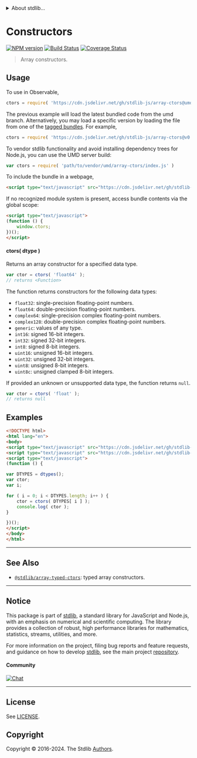 <!--

@license Apache-2.0

Copyright (c) 2018 The Stdlib Authors.

Licensed under the Apache License, Version 2.0 (the "License");
you may not use this file except in compliance with the License.
You may obtain a copy of the License at

   http://www.apache.org/licenses/LICENSE-2.0

Unless required by applicable law or agreed to in writing, software
distributed under the License is distributed on an "AS IS" BASIS,
WITHOUT WARRANTIES OR CONDITIONS OF ANY KIND, either express or implied.
See the License for the specific language governing permissions and
limitations under the License.

-->


<details>
  <summary>
    About stdlib...
  </summary>
  <p>We believe in a future in which the web is a preferred environment for numerical computation. To help realize this future, we've built stdlib. stdlib is a standard library, with an emphasis on numerical and scientific computation, written in JavaScript (and C) for execution in browsers and in Node.js.</p>
  <p>The library is fully decomposable, being architected in such a way that you can swap out and mix and match APIs and functionality to cater to your exact preferences and use cases.</p>
  <p>When you use stdlib, you can be absolutely certain that you are using the most thorough, rigorous, well-written, studied, documented, tested, measured, and high-quality code out there.</p>
  <p>To join us in bringing numerical computing to the web, get started by checking us out on <a href="https://github.com/stdlib-js/stdlib">GitHub</a>, and please consider <a href="https://opencollective.com/stdlib">financially supporting stdlib</a>. We greatly appreciate your continued support!</p>
</details>

# Constructors

[![NPM version][npm-image]][npm-url] [![Build Status][test-image]][test-url] [![Coverage Status][coverage-image]][coverage-url] <!-- [![dependencies][dependencies-image]][dependencies-url] -->

> Array constructors.

<!-- Section to include introductory text. Make sure to keep an empty line after the intro `section` element and another before the `/section` close. -->

<section class="intro">

</section>

<!-- /.intro -->

<!-- Package usage documentation. -->



<section class="usage">

## Usage

To use in Observable,

```javascript
ctors = require( 'https://cdn.jsdelivr.net/gh/stdlib-js/array-ctors@umd/browser.js' )
```
The previous example will load the latest bundled code from the umd branch. Alternatively, you may load a specific version by loading the file from one of the [tagged bundles](https://github.com/stdlib-js/array-ctors/tags). For example,

```javascript
ctors = require( 'https://cdn.jsdelivr.net/gh/stdlib-js/array-ctors@v0.2.1-umd/browser.js' )
```

To vendor stdlib functionality and avoid installing dependency trees for Node.js, you can use the UMD server build:

```javascript
var ctors = require( 'path/to/vendor/umd/array-ctors/index.js' )
```

To include the bundle in a webpage,

```html
<script type="text/javascript" src="https://cdn.jsdelivr.net/gh/stdlib-js/array-ctors@umd/browser.js"></script>
```

If no recognized module system is present, access bundle contents via the global scope:

```html
<script type="text/javascript">
(function () {
    window.ctors;
})();
</script>
```

#### ctors( dtype )

Returns an array constructor for a specified data type.

```javascript
var ctor = ctors( 'float64' );
// returns <Function>
```

The function returns constructors for the following data types:

-   `float32`: single-precision floating-point numbers.
-   `float64`: double-precision floating-point numbers.
-   `complex64`: single-precision complex floating-point numbers.
-   `complex128`: double-precision complex floating-point numbers.
-   `generic`: values of any type.
-   `int16`: signed 16-bit integers.
-   `int32`: signed 32-bit integers.
-   `int8`: signed 8-bit integers.
-   `uint16`: unsigned 16-bit integers.
-   `uint32`: unsigned 32-bit integers.
-   `uint8`: unsigned 8-bit integers.
-   `uint8c`: unsigned clamped 8-bit integers.

If provided an unknown or unsupported data type, the function returns `null`.

```javascript
var ctor = ctors( 'float' );
// returns null
```

</section>

<!-- /.usage -->

<!-- Package usage notes. Make sure to keep an empty line after the `section` element and another before the `/section` close. -->

<section class="notes">

</section>

<!-- /.notes -->

<!-- Package usage examples. -->

<section class="examples">

## Examples

<!-- eslint no-undef: "error" -->

```html
<!DOCTYPE html>
<html lang="en">
<body>
<script type="text/javascript" src="https://cdn.jsdelivr.net/gh/stdlib-js/array-dtypes@umd/browser.js"></script>
<script type="text/javascript" src="https://cdn.jsdelivr.net/gh/stdlib-js/array-ctors@umd/browser.js"></script>
<script type="text/javascript">
(function () {

var DTYPES = dtypes();
var ctor;
var i;

for ( i = 0; i < DTYPES.length; i++ ) {
    ctor = ctors( DTYPES[ i ] );
    console.log( ctor );
}

})();
</script>
</body>
</html>
```

</section>

<!-- /.examples -->

<!-- Section to include cited references. If references are included, add a horizontal rule *before* the section. Make sure to keep an empty line after the `section` element and another before the `/section` close. -->

<section class="references">

</section>

<!-- /.references -->

<!-- Section for related `stdlib` packages. Do not manually edit this section, as it is automatically populated. -->

<section class="related">

* * *

## See Also

-   <span class="package-name">[`@stdlib/array-typed-ctors`][@stdlib/array/typed-ctors]</span><span class="delimiter">: </span><span class="description">typed array constructors.</span>

</section>

<!-- /.related -->

<!-- Section for all links. Make sure to keep an empty line after the `section` element and another before the `/section` close. -->


<section class="main-repo" >

* * *

## Notice

This package is part of [stdlib][stdlib], a standard library for JavaScript and Node.js, with an emphasis on numerical and scientific computing. The library provides a collection of robust, high performance libraries for mathematics, statistics, streams, utilities, and more.

For more information on the project, filing bug reports and feature requests, and guidance on how to develop [stdlib][stdlib], see the main project [repository][stdlib].

#### Community

[![Chat][chat-image]][chat-url]

---

## License

See [LICENSE][stdlib-license].


## Copyright

Copyright &copy; 2016-2024. The Stdlib [Authors][stdlib-authors].

</section>

<!-- /.stdlib -->

<!-- Section for all links. Make sure to keep an empty line after the `section` element and another before the `/section` close. -->

<section class="links">

[npm-image]: http://img.shields.io/npm/v/@stdlib/array-ctors.svg
[npm-url]: https://npmjs.org/package/@stdlib/array-ctors

[test-image]: https://github.com/stdlib-js/array-ctors/actions/workflows/test.yml/badge.svg?branch=v0.2.1
[test-url]: https://github.com/stdlib-js/array-ctors/actions/workflows/test.yml?query=branch:v0.2.1

[coverage-image]: https://img.shields.io/codecov/c/github/stdlib-js/array-ctors/main.svg
[coverage-url]: https://codecov.io/github/stdlib-js/array-ctors?branch=main

<!--

[dependencies-image]: https://img.shields.io/david/stdlib-js/array-ctors.svg
[dependencies-url]: https://david-dm.org/stdlib-js/array-ctors/main

-->

[chat-image]: https://img.shields.io/gitter/room/stdlib-js/stdlib.svg
[chat-url]: https://app.gitter.im/#/room/#stdlib-js_stdlib:gitter.im

[stdlib]: https://github.com/stdlib-js/stdlib

[stdlib-authors]: https://github.com/stdlib-js/stdlib/graphs/contributors

[umd]: https://github.com/umdjs/umd
[es-module]: https://developer.mozilla.org/en-US/docs/Web/JavaScript/Guide/Modules

[deno-url]: https://github.com/stdlib-js/array-ctors/tree/deno
[deno-readme]: https://github.com/stdlib-js/array-ctors/blob/deno/README.md
[umd-url]: https://github.com/stdlib-js/array-ctors/tree/umd
[umd-readme]: https://github.com/stdlib-js/array-ctors/blob/umd/README.md
[esm-url]: https://github.com/stdlib-js/array-ctors/tree/esm
[esm-readme]: https://github.com/stdlib-js/array-ctors/blob/esm/README.md
[branches-url]: https://github.com/stdlib-js/array-ctors/blob/main/branches.md

[stdlib-license]: https://raw.githubusercontent.com/stdlib-js/array-ctors/main/LICENSE

<!-- <related-links> -->

[@stdlib/array/typed-ctors]: https://github.com/stdlib-js/array-typed-ctors/tree/umd

<!-- </related-links> -->

</section>

<!-- /.links -->
